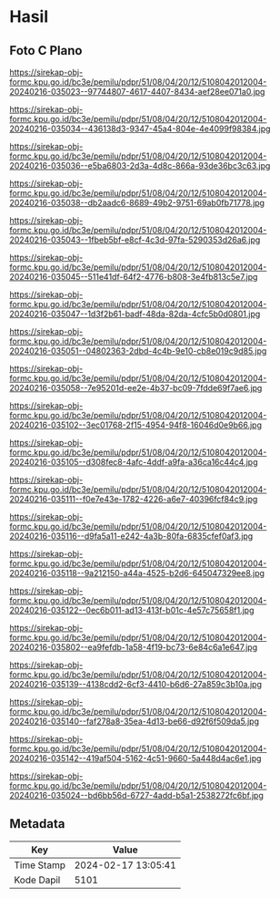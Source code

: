 # Hasil

## Foto C Plano

https://sirekap-obj-formc.kpu.go.id/bc3e/pemilu/pdpr/51/08/04/20/12/5108042012004-20240216-035023--97744807-4617-4407-8434-aef28ee071a0.jpg

https://sirekap-obj-formc.kpu.go.id/bc3e/pemilu/pdpr/51/08/04/20/12/5108042012004-20240216-035034--436138d3-9347-45a4-804e-4e4099f98384.jpg

https://sirekap-obj-formc.kpu.go.id/bc3e/pemilu/pdpr/51/08/04/20/12/5108042012004-20240216-035036--e5ba6803-2d3a-4d8c-866a-93de36bc3c63.jpg

https://sirekap-obj-formc.kpu.go.id/bc3e/pemilu/pdpr/51/08/04/20/12/5108042012004-20240216-035038--db2aadc6-8689-49b2-9751-69ab0fb71778.jpg

https://sirekap-obj-formc.kpu.go.id/bc3e/pemilu/pdpr/51/08/04/20/12/5108042012004-20240216-035043--1fbeb5bf-e8cf-4c3d-97fa-5290353d26a6.jpg

https://sirekap-obj-formc.kpu.go.id/bc3e/pemilu/pdpr/51/08/04/20/12/5108042012004-20240216-035045--511e41df-64f2-4776-b808-3e4fb813c5e7.jpg

https://sirekap-obj-formc.kpu.go.id/bc3e/pemilu/pdpr/51/08/04/20/12/5108042012004-20240216-035047--1d3f2b61-badf-48da-82da-4cfc5b0d0801.jpg

https://sirekap-obj-formc.kpu.go.id/bc3e/pemilu/pdpr/51/08/04/20/12/5108042012004-20240216-035051--04802363-2dbd-4c4b-9e10-cb8e019c9d85.jpg

https://sirekap-obj-formc.kpu.go.id/bc3e/pemilu/pdpr/51/08/04/20/12/5108042012004-20240216-035058--7e95201d-ee2e-4b37-bc09-7fdde69f7ae6.jpg

https://sirekap-obj-formc.kpu.go.id/bc3e/pemilu/pdpr/51/08/04/20/12/5108042012004-20240216-035102--3ec01768-2f15-4954-94f8-16046d0e9b66.jpg

https://sirekap-obj-formc.kpu.go.id/bc3e/pemilu/pdpr/51/08/04/20/12/5108042012004-20240216-035105--d308fec8-4afc-4ddf-a9fa-a36ca16c44c4.jpg

https://sirekap-obj-formc.kpu.go.id/bc3e/pemilu/pdpr/51/08/04/20/12/5108042012004-20240216-035111--f0e7e43e-1782-4226-a6e7-40396fcf84c9.jpg

https://sirekap-obj-formc.kpu.go.id/bc3e/pemilu/pdpr/51/08/04/20/12/5108042012004-20240216-035116--d9fa5a11-e242-4a3b-80fa-6835cfef0af3.jpg

https://sirekap-obj-formc.kpu.go.id/bc3e/pemilu/pdpr/51/08/04/20/12/5108042012004-20240216-035118--9a212150-a44a-4525-b2d6-645047329ee8.jpg

https://sirekap-obj-formc.kpu.go.id/bc3e/pemilu/pdpr/51/08/04/20/12/5108042012004-20240216-035122--0ec6b011-ad13-413f-b01c-4e57c75658f1.jpg

https://sirekap-obj-formc.kpu.go.id/bc3e/pemilu/pdpr/51/08/04/20/12/5108042012004-20240216-035802--ea9fefdb-1a58-4f19-bc73-6e84c6a1e647.jpg

https://sirekap-obj-formc.kpu.go.id/bc3e/pemilu/pdpr/51/08/04/20/12/5108042012004-20240216-035139--4138cdd2-6cf3-4410-b6d6-27a859c3b10a.jpg

https://sirekap-obj-formc.kpu.go.id/bc3e/pemilu/pdpr/51/08/04/20/12/5108042012004-20240216-035140--faf278a8-35ea-4d13-be66-d92f6f509da5.jpg

https://sirekap-obj-formc.kpu.go.id/bc3e/pemilu/pdpr/51/08/04/20/12/5108042012004-20240216-035142--419af504-5162-4c51-9660-5a448d4ac6e1.jpg

https://sirekap-obj-formc.kpu.go.id/bc3e/pemilu/pdpr/51/08/04/20/12/5108042012004-20240216-035024--bd6bb56d-6727-4add-b5a1-2538272fc6bf.jpg


## Metadata

| Key        | Value               |
| ---------- | ------------------- |
| Time Stamp | 2024-02-17 13:05:41 |
| Kode Dapil | 5101                |



